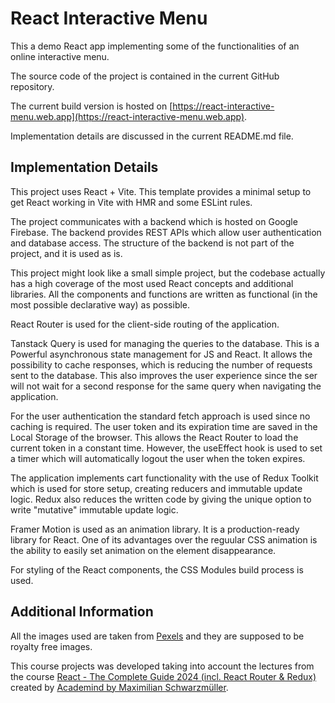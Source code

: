 # React Interactive Menu

This a demo React app implementing some of the functionalities of an online interactive menu.

The source code of the project is contained in the current GitHub repository.

The current build version is hosted on [https://react-interactive-menu.web.app](https://react-interactive-menu.web.app).

Implementation details are discussed in the current README.md file.

## Implementation Details

This project uses React + Vite. This template provides a minimal setup to get React working in Vite with HMR and some ESLint rules.

The project communicates with a backend which is hosted on Google Firebase. The backend provides REST APIs which allow user authentication and database access. The structure of the backend is not part of the project, and it is used as is.

This project might look like a small simple project, but the codebase actually has a high coverage of the most used React concepts and additional libraries. All the components and functions are written as functional (in the most possible declarative way) as possible.

React Router is used for the client-side routing of the application.

Tanstack Query is used for managing the queries to the database. This is a Powerful asynchronous state management for JS and React. It allows the possibility to cache responses, which is reducing the number of requests sent to the database. This also improves the user experience since the ser will not wait for a second response for the same query when navigating the application.

For the user authentication the standard fetch approach is used since no caching is required. The user token and its expiration time are saved in the Local Storage of the browser. This allows the React Router to load the current token in a constant time. However, the useEffect hook is used to set a timer which will automatically logout the user when the token expires.

The application implements cart functionality with the use of Redux Toolkit which is used for store setup, creating reducers and immutable update logic. Redux also reduces the written code by giving the unique option to write "mutative" immutable update logic.

Framer Motion is used as an animation library. It is a production-ready library for React. One of its advantages over the reguular CSS animation is the ability to easily set animation on the element disappearance.

For styling of the React components, the CSS Modules build process is used.

## Additional Information

All the images used are taken from [Pexels](https://www.pexels.com) and they are supposed to be royalty free images.

This course projects was developed taking into account the lectures from the course [React - The Complete Guide 2024 (incl. React Router & Redux)](https://www.udemy.com/course/react-the-complete-guide-incl-redux) created by [Academind by Maximilian Schwarzmüller](https://www.udemy.com/user/academind).
